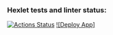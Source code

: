 ### Hexlet tests and linter status:
[![Actions Status](https://github.com/Semikx-x/frontend-project-12/actions/workflows/hexlet-check.yml/badge.svg)](https://github.com/Semikx-x/frontend-project-12/actions)
[![Deploy App]](https://frontend-project-12-17fj.onrender.com)